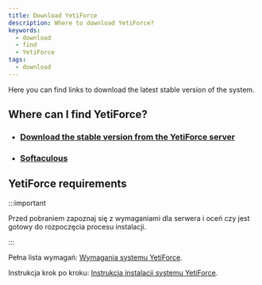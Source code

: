 ```yaml
---
title: Download YetiForce
description: Where to download YetiForce?
keywords:
  - download
  - find
  - YetiForce
tags:
  - download
---
```


Here you can find links to download the latest stable version of the system.

## Where can I find YetiForce?

- ### [Download the stable version from the YetiForce server](https://api.yetiforce.eu/download/crm/doc/7.0.1-complete)
- ### [Softaculous](https://www.softaculous.com/apps/erp/YetiForce)

## YetiForce requirements

:::important

Przed pobraniem zapoznaj się z wymaganiami dla serwera i oceń czy jest gotowy do rozpoczęcia procesu instalacji.

:::

Pełna lista wymagań: [Wymagania systemu YetiForce](/introduction/requirements).

Instrukcja krok po kroku: [Instrukcja instalacji systemu YetiForce](/introduction/installation-manual).
